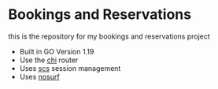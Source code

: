 # Bookings and Reservations 

this is the repository for my bookings and reservations project

- Built in GO Version 1.19
- Use the [chi](https://github.com/go-chi/chi) router
- Uses [scs](https://github.com/alexedwards/scs) session management
- Uses [nosurf](https://github.com/justinas/nosurf)
